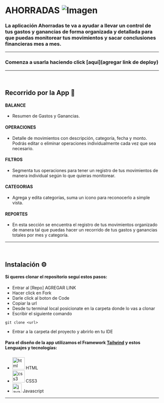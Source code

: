 # AHORRADAS ![Imagen](https://media.giphy.com/media/g4S30ZrUHliBfsDHCJ/giphy.gif)


### La aplicación Ahorradas te va a ayudar a llevar un control de tus gastos y ganancias de forma organizada y detallada para que puedas monitorear tus movimientos y sacar conclusiones financieras mes a mes. 
***
### Comenza a usarla haciendo click [aquí](agregar link de deploy) 
***
<br>

## Recorrido por la App 🏁
#### BALANCE
- Resumen de Gastos y Ganancias.
#### OPERACIONES
- Detalle de movimientos con descripción, categoría, fecha  y monto. Podrás editar o eliminar operaciones individualmente cada vez que sea necesario.
#### FILTROS
- Segmenta tus operaciones para tener un registro de tus movimientos de manera individual según lo que quieras monitorear.
#### CATEGORIAS
- Agrega y edita categorías, suma un icono para reconocerlo a simple vista.
#### REPORTES
- En esta sección se encuentra el registro de tus movimientos organizado de manera tal que puedas hacer un recorrido de tus gastos y ganancias totales por mes y categoría.

***
<br>

## Instalación ⚙
#### Si queres clonar el repositorio seguí estos pasos:
- Entrar al [Repo] AGREGAR LINK
- Hacer click en Fork
- Darle click al boton de Code
- Copiar la url
- Desde tu terminal local posicionate en la carpeta donde lo vas a clonar
- Escribir el siguiente comando
```
git clone <url>
```
- Entrar a la carpeta del proyecto y abrirlo en tu IDE

#### Para el diseño de la app utilizamos el Framework [Tailwind](https://tailwindcss.com/) y estos Lenguajes y tecnologías:
<h3></h3>
    <ul>
        <li> 
            <img src="https://media.giphy.com/media/XAxylRMCdpbEWUAvr8/giphy.gif" alt="html" width="40" height="40"> HTML 
        </li>
        <li> 
            <img src="https://media.giphy.com/media/fsEaZldNC8A1PJ3mwp/giphy.gif" alt="css3" width="40" height="40"> CSS3
        </li>
        <li> 
            <img src="https://media.giphy.com/media/ln7z2eWriiQAllfVcn/giphy.gif" alt="javascript" width="30" height="30"/> Javascript
        </li>
    </ul> 

***
<br>
